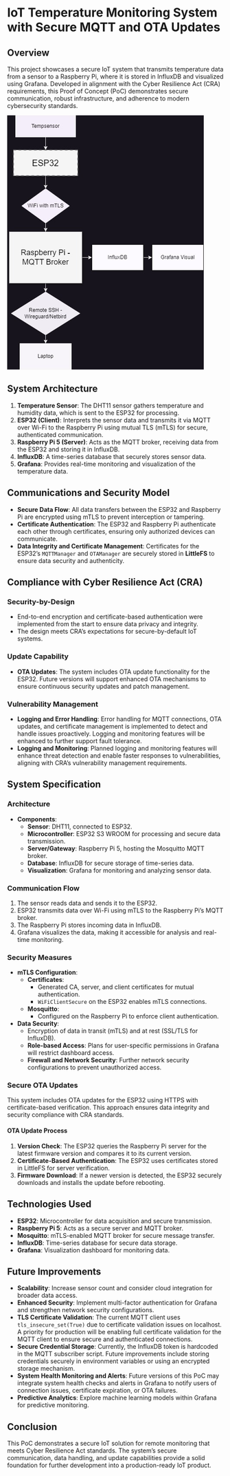 # IoT Temperature Monitoring System with Secure MQTT and OTA Updates

## Overview
This project showcases a secure IoT system that transmits temperature data from a sensor to a Raspberry Pi, where it is stored in InfluxDB and visualized using Grafana. Developed in alignment with the Cyber Resilience Act (CRA) requirements, this Proof of Concept (PoC) demonstrates secure communication, robust infrastructure, and adherence to modern cybersecurity standards.

![Application Screenshot](resources/SecureIoT-Flowchart.jpg)

## System Architecture
1. **Temperature Sensor**: The DHT11 sensor gathers temperature and humidity data, which is sent to the ESP32 for processing.
2. **ESP32 (Client)**: Interprets the sensor data and transmits it via MQTT over Wi-Fi to the Raspberry Pi using mutual TLS (mTLS) for secure, authenticated communication.
3. **Raspberry Pi 5 (Server)**: Acts as the MQTT broker, receiving data from the ESP32 and storing it in InfluxDB.
4. **InfluxDB**: A time-series database that securely stores sensor data.
5. **Grafana**: Provides real-time monitoring and visualization of the temperature data.

## Communications and Security Model
- **Secure Data Flow**: All data transfers between the ESP32 and Raspberry Pi are encrypted using mTLS to prevent interception or tampering.
- **Certificate Authentication**: The ESP32 and Raspberry Pi authenticate each other through certificates, ensuring only authorized devices can communicate.
- **Data Integrity and Certificate Management**: Certificates for the ESP32’s `MQTTManager` and `OTAManager` are securely stored in **LittleFS** to ensure data security and authenticity.

## Compliance with Cyber Resilience Act (CRA)
### Security-by-Design
- End-to-end encryption and certificate-based authentication were implemented from the start to ensure data privacy and integrity.
- The design meets CRA’s expectations for secure-by-default IoT systems.

### Update Capability
- **OTA Updates**: The system includes OTA update functionality for the ESP32. Future versions will support enhanced OTA mechanisms to ensure continuous security updates and patch management.

### Vulnerability Management
- **Logging and Error Handling**: Error handling for MQTT connections, OTA updates, and certificate management is implemented to detect and handle issues proactively. Logging and monitoring features will be enhanced to further support fault tolerance.
- **Logging and Monitoring**: Planned logging and monitoring features will enhance threat detection and enable faster responses to vulnerabilities, aligning with CRA’s vulnerability management requirements.

## System Specification
### Architecture
- **Components**:
  - **Sensor**: DHT11, connected to ESP32.
  - **Microcontroller**: ESP32 S3 WROOM for processing and secure data transmission.
  - **Server/Gateway**: Raspberry Pi 5, hosting the Mosquitto MQTT broker.
  - **Database**: InfluxDB for secure storage of time-series data.
  - **Visualization**: Grafana for monitoring and analyzing sensor data.

### Communication Flow
1. The sensor reads data and sends it to the ESP32.
2. ESP32 transmits data over Wi-Fi using mTLS to the Raspberry Pi’s MQTT broker.
3. The Raspberry Pi stores incoming data in InfluxDB.
4. Grafana visualizes the data, making it accessible for analysis and real-time monitoring.

### Security Measures
- **mTLS Configuration**:
  - **Certificates**:
    - Generated CA, server, and client certificates for mutual authentication.
    - `WiFiClientSecure` on the ESP32 enables mTLS connections.
  - **Mosquitto**:
    - Configured on the Raspberry Pi to enforce client authentication.
- **Data Security**:
  - Encryption of data in transit (mTLS) and at rest (SSL/TLS for InfluxDB).
  - **Role-based Access**: Plans for user-specific permissions in Grafana will restrict dashboard access.
  - **Firewall and Network Security**: Further network security configurations to prevent unauthorized access.

### Secure OTA Updates
This system includes OTA updates for the ESP32 using HTTPS with certificate-based verification. This approach ensures data integrity and security compliance with CRA standards.

#### OTA Update Process
1. **Version Check**: The ESP32 queries the Raspberry Pi server for the latest firmware version and compares it to its current version.
2. **Certificate-Based Authentication**: The ESP32 uses certificates stored in LittleFS for server verification.
3. **Firmware Download**: If a newer version is detected, the ESP32 securely downloads and installs the update before rebooting.

## Technologies Used
- **ESP32**: Microcontroller for data acquisition and secure transmission.
- **Raspberry Pi 5**: Acts as a secure server and MQTT broker.
- **Mosquitto**: mTLS-enabled MQTT broker for secure message transfer.
- **InfluxDB**: Time-series database for secure data storage.
- **Grafana**: Visualization dashboard for monitoring data.

## Future Improvements
- **Scalability**: Increase sensor count and consider cloud integration for broader data access.
- **Enhanced Security**: Implement multi-factor authentication for Grafana and strengthen network security configurations.
- **TLS Certificate Validation**: The current MQTT client uses `tls_insecure_set(True)` due to certificate validation issues on localhost. A priority for production will be enabling full certificate validation for the MQTT client to ensure secure and authenticated connections.
- **Secure Credential Storage**: Currently, the InfluxDB token is hardcoded in the MQTT subscriber script. Future improvements include storing credentials securely in environment variables or using an encrypted storage mechanism.
- **System Health Monitoring and Alerts**: Future versions of this PoC may integrate system health checks and alerts in Grafana to notify users of connection issues, certificate expiration, or OTA failures.
- **Predictive Analytics**: Explore machine learning models within Grafana for predictive monitoring.

## Conclusion
This PoC demonstrates a secure IoT solution for remote monitoring that meets Cyber Resilience Act standards. The system’s secure communication, data handling, and update capabilities provide a solid foundation for further development into a production-ready IoT product.